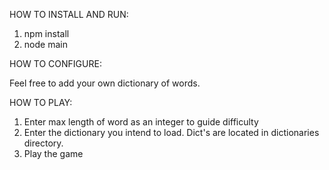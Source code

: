HOW TO INSTALL AND RUN:

1. npm install
2. node main

HOW TO CONFIGURE:

Feel free to add your own dictionary of words.

HOW TO PLAY:

1. Enter max length of word as an integer to guide difficulty
2. Enter the dictionary you intend to load. Dict's are located in dictionaries directory.
3. Play the game